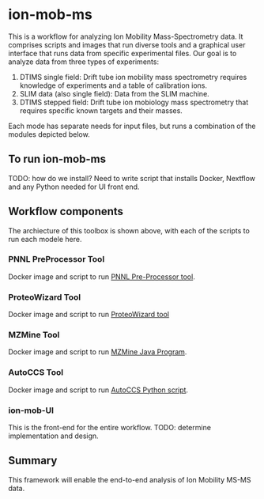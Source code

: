 # ion-mob-ms
This is a workflow for analyzing Ion Mobility Mass-Spectrometry data. It comprises scripts and images that run diverse tools and a graphical user interface that runs data from specific experimental files. Our goal is to analyze data from three types of experiments:
1. DTIMS single field: Drift tube ion mobility mass spectrometry requires knowledge of experiments and a table of calibration ions.
2. SLIM data (also single field): Data from the SLIM machine.
3. DTIMS stepped field: Drift tube ion mobiology mass spectrometry that requires specific known targets and their masses.

Each mode has separate needs for input files, but runs a combination of the modules depicted below.

## To run ion-mob-ms

TODO: how do we install? Need to write script that installs Docker, Nextflow and any Python needed for UI front end.

## Workflow components
The archiecture of this toolbox is shown above, with each of the scripts to run each modele here.

### PNNL PreProcessor Tool
Docker image and script to run [PNNL Pre-Processor tool](https://pnnl-comp-mass-spec.github.io/PNNL-PreProcessor).

### ProteoWizard Tool
Docker image and script to run [ProteoWizard tool](https://proteowizard.sourceforge.io/)

### MZMine Tool
Docker image and script to run [MZMine Java Program](http://mzmine.github.io/). 

### AutoCCS Tool
Docker image and script to run [AutoCCS Python script](https://github.com/PNNL-Comp-Mass-Spec/AutoCCS).

### ion-mob-UI
This is the front-end for the entire workflow.  TODO: determine implementation and design.

## Summary
This framework will enable the end-to-end analysis of Ion Mobility MS-MS data.
